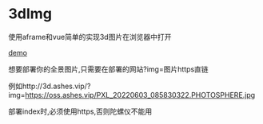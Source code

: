 # 3dImg

使用aframe和vue简单的实现3d图片在浏览器中打开

[demo](http://3d.ashes.vip/)

想要部署你的全景图片,只需要在部署的网站?img=图片https直链

例如http://3d.ashes.vip/?img=https://oss.ashes.vip/PXL_20220603_085830322.PHOTOSPHERE.jpg

部署index时,必须使用https,否则陀螺仪不能用

